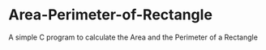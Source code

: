 # Area-Perimeter-of-Rectangle
A simple C program to calculate the Area and the Perimeter of a Rectangle
